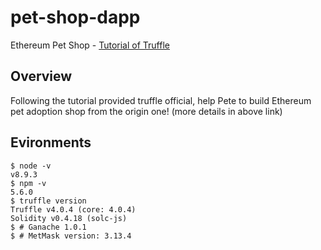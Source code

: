 # pet-shop-dapp

Ethereum Pet Shop - [Tutorial of Truffle](http://truffleframework.com/tutorials/pet-shop)

## Overview

Following the tutorial provided truffle official, help Pete to build Ethereum pet adoption shop from the origin one!
(more details in above link)

## Evironments

```
$ node -v
v8.9.3
$ npm -v
5.6.0
$ truffle version
Truffle v4.0.4 (core: 4.0.4)
Solidity v0.4.18 (solc-js)
$ # Ganache 1.0.1
$ # MetMask version: 3.13.4
```
